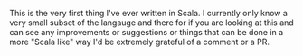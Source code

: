 This is the very first thing I've ever written in Scala. I currently only know a very small
subset of the langauge and there for if you are looking at this and can see any improvements
or suggestions or things that can be done in a more "Scala like" way  I'd be extremely
grateful of a comment or a PR.
